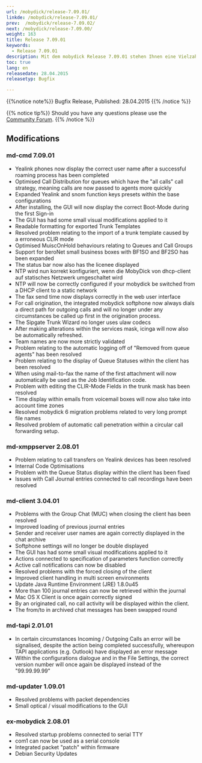 ```yaml
---
url: /mobydick/release-7.09.01/
linkde: /mobydick/release-7.09.01/
prev:  /mobydick/release-7.09.02/
next: /mobydick/release-7.09.00/
weight: 163
title: Release 7.09.01
keywords: 
  - Release 7.09.01
description: Mit dem mobydick Release 7.09.01 stehen Ihnen eine Vielzahl an neuen Funtionen zur Verfügung.
toc: true
lang: en
releasedate: 28.04.2015  
releasetyp: Bugfix

---
```


{{%notice note%}}
Bugfix Release, Published: 28.04.2015 
{{% /notice %}}

{{% notice tip%}}
Should you have any questions please use the [Community Forum](http://community.pascom.net/forum.php?langid=6 "Visit our Forum").
{{% /notice %}}

## Modifications


### md-cmd 7.09.01

*   Yealink phones now display the correct user name after a successful roaming process has been completed
*   Optimised Call Distribution for queues which have the "all calls" call strategy, meaning calls are now passed to agents more quickly
*   Expanded Yealink and snom function keys presets within the base configurations
*   After installing, the GUI will now display the correct Boot-Mode during the first Sign-in
*   The GUI has had some small visual modifications applied to it
*   Readable formatting for exported Trunk Templates
*   Resolved problem relating to the import of a trunk template caused by a erroneous CLIR mode
*   Optimised MuiscOnHold behaviours relating to Queues and Call Groups
*   Support for beroNet small business boxes with BF1SO and BF2SO has been expanded
*   The status bar now also has the licenee displayed
*   NTP wird nun korrekt konfiguriert, wenn die MobyDick von dhcp-client auf statisches Netzwerk umgeschaltet wird
*   NTP will now be correctly configured if your mobydick be switched from a DHCP client to a static network
*   The fax send time now displays correctly in the web user interface
*   For call origination, the integrated mobydick softphone now always dials a direct path for outgoing calls and will no longer under any circumstances be called up first in the origination process.
*   The Sipgate Trunk Wizard no longer uses ulaw codecs 
*   After making alterations within the services mask, icinga will now also be automatically refreshed. 
*   Team names are now more strictly validated
*   Problem relating to the automatic logging off of "Removed from queue agents" has been resolved
*   Problem relating to the display of Queue Statuses within the client has been resolved
*   When using mail-to-fax the name of the first attachment will now automatically be used as the Job Identification code. 
*   Problem with editing the CLIR-Mode Fields in the trunk mask has been resolved
*   Time display within emails from voicemail boxes will now also take into account time zones
*   Resolved mobydick 6 migration problems related to very long prompt file names
*   Resolved problem of automatic call penetration within a circular call forwarding setup.

### md-xmppserver 2.08.01

*   Problem relating to call transfers on Yealink devices has been resolved
*   Internal Code Optimisations
*   Problem with the Queue Status display within the client has been fixed
*   Issues with Call Journal entries connected to call recordings have been resolved

### md-client 3.04.01

*   Problems with the Group Chat (MUC) when closing the client has been resolved
*   Improved loading of previous journal entries
*   Sender and receiver user names are again correctly displayed in the chat archive 
*   Softphone settings will no longer be double displayed
*   The GUI has had some small visual modifications applied to it
*   Actions connected to specification of parameters function correctly
*   Active call notifications can now be disabled
*   Resolved problems with the forced closing of the client
*   Improved client handling in multi screen environments
*   Update Java Runtime Environment (JRE) 1.8.0u45
*   More than 100 journal entries can now be retrieved within the journal
*   Mac OS X Client is once again correctly signed
*   By an originated call, no call activity will be displayed within the client. 
*   The from/to in archived chat messages has been swapped round

### md-tapi 2.01.01

*   In certain circumstances Incoming / Outgoing Calls an error will be signalised, despite the action being completed successfully, whereupon TAPI applications (e.g. Outlook) have displayed an error message
*   Within the configurations dialogue and in the File Settings, the correct version number will once again be displayed instead of the "99.99.99.99"

### md-updater 1.09.01

*   Resolved problems with packet dependencies
*   Small optical / visual modifications to the GUI

### ex-mobydick 2.08.01

*   Resolved startup problems connected to serial TTY
*   com1 can now be used as a serial console
*   Integrated packet "patch" within firmware
*   Debian Security Updates